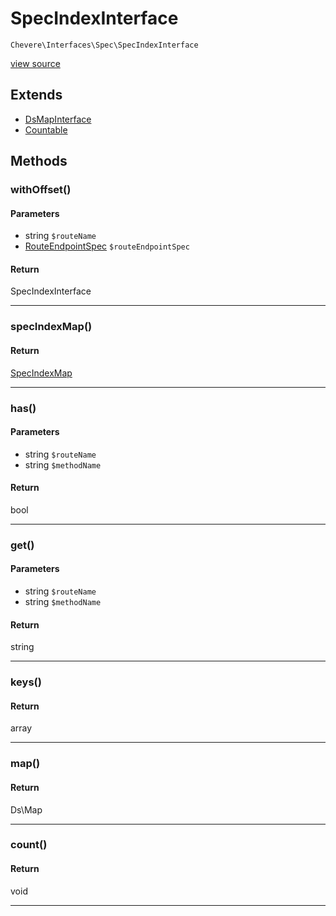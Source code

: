 # SpecIndexInterface

`Chevere\Interfaces\Spec\SpecIndexInterface`

[view source](https://github.com/chevere/chevere/blob/master//home/rodolfo/git/chevere/chevere/interfaces/Spec/SpecIndexInterface.php)

## Extends

- [DsMapInterface]()
- [Countable]()

## Methods

### withOffset()

#### Parameters

- string `$routeName`
- [RouteEndpointSpec](../../Components/Spec/Specs/RouteEndpointSpec.md) `$routeEndpointSpec`

#### Return

SpecIndexInterface

---

### specIndexMap()

#### Return

[SpecIndexMap](../../Components/Spec/SpecIndexMap.md)

---

### has()

#### Parameters

- string `$routeName`
- string `$methodName`

#### Return

bool

---

### get()

#### Parameters

- string `$routeName`
- string `$methodName`

#### Return

string

---

### keys()

#### Return

array

---

### map()

#### Return

Ds\Map

---

### count()

#### Return

void

---

